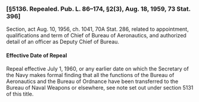 ### [§5136. Repealed. Pub. L. 86–174, §2(3), Aug. 18, 1959, 73 Stat. 396] ###

Section, act Aug. 10, 1956, ch. 1041, 70A Stat. 286, related to appointment, qualifications and term of Chief of Bureau of Aeronautics, and authorized detail of an officer as Deputy Chief of Bureau.

#### Effective Date of Repeal ####

Repeal effective July 1, 1960, or any earlier date on which the Secretary of the Navy makes formal finding that all the functions of the Bureau of Aeronautics and the Bureau of Ordnance have been transferred to the Bureau of Naval Weapons or elsewhere, see note set out under section 5131 of this title.